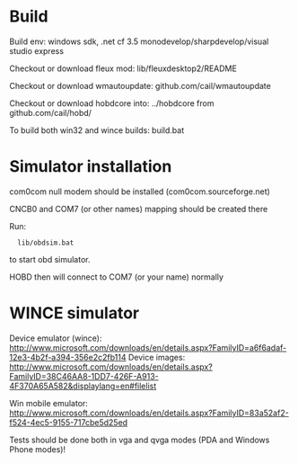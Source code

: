 
Build
=========================

  Build env:
    windows sdk,
    .net cf 3.5
    monodevelop/sharpdevelop/visual studio express

  Checkout or download fleux mod:
    lib/fleuxdesktop2/README

  Checkout or download wmautoupdate:
    github.com/cail/wmautoupdate

  Checkout or download hobdcore into:
    ../hobdcore
  from
    github.com/cail/hobd/

  To build both win32 and wince builds:
    build.bat


Simulator installation
=========================

  com0com null modem should be installed (com0com.sourceforge.net)

  CNCB0 and COM7 (or other names) mapping should be created there

  Run:
      
      lib/obdsim.bat

  to start obd simulator.

  HOBD then will connect to COM7 (or your name) normally


WINCE simulator
=========================

  Device emulator (wince):
    http://www.microsoft.com/downloads/en/details.aspx?FamilyID=a6f6adaf-12e3-4b2f-a394-356e2c2fb114
  Device images:
    http://www.microsoft.com/downloads/en/details.aspx?FamilyID=38C46AA8-1DD7-426F-A913-4F370A65A582&displaylang=en#filelist

  Win mobile emulator:
    http://www.microsoft.com/downloads/en/details.aspx?FamilyID=83a52af2-f524-4ec5-9155-717cbe5d25ed

  Tests should be done both in vga and qvga modes (PDA and Windows Phone modes)!

